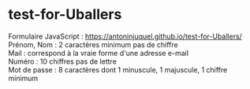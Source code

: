 # test-for-Uballers
Formulaire JavaScript : https://antoninjuquel.github.io/test-for-Uballers/
<br>
Prénom, Nom : 2 caractères minimum pas de chiffre
<br>
Mail : correspond à la vraie forme d'une adresse e-mail
<br>
Numéro : 10 chiffres pas de lettre
<br>
Mot de passe : 8 caractères dont 1 minuscule, 1 majuscule, 1 chiffre minimum
